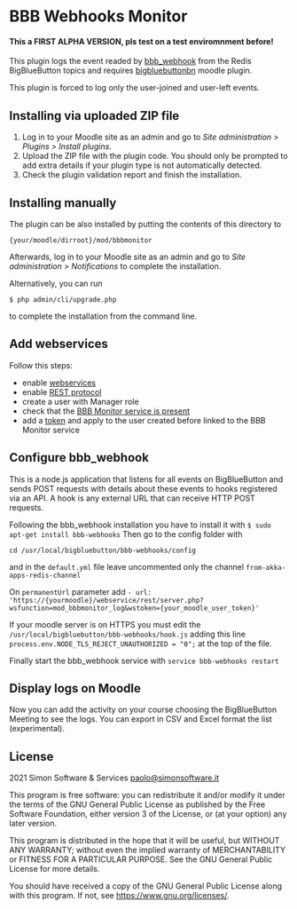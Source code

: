 # BBB Webhooks Monitor #

#### This a FIRST ALPHA VERSION, pls test on a test enviromnment before!

This plugin logs the event readed by [bbb_webhook](https://docs.bigbluebutton.org/dev/webhooks.html) from the Redis BigBlueButton topics
and requires [bigbluebuttonbn](https://moodle.org/plugins/mod_bigbluebuttonbn) moodle plugin.

This plugin is forced to log only the user-joined and user-left events.

## Installing via uploaded ZIP file ##

1. Log in to your Moodle site as an admin and go to _Site administration >
   Plugins > Install plugins_.
2. Upload the ZIP file with the plugin code. You should only be prompted to add
   extra details if your plugin type is not automatically detected.
3. Check the plugin validation report and finish the installation.

## Installing manually ##

The plugin can be also installed by putting the contents of this directory to

    {your/moodle/dirroot}/mod/bbbmonitor

Afterwards, log in to your Moodle site as an admin and go to _Site administration >
Notifications_ to complete the installation.

Alternatively, you can run

    $ php admin/cli/upgrade.php

to complete the installation from the command line.

## Add webservices
Follow this steps:
- enable [webservices](https://moodle/admin/settings.php?section=webservicesoverview)
- enable [REST protocol](https://moodle/admin/settings.php?section=webserviceprotocols)
- create a user with Manager role
- check that the [BBB Monitor service is present](https://moodle/admin/settings.php?section=externalservices)
- add a [token](https://moodle/admin/settings.php?section=webservicetokens) and apply to the user created before linked to the BBB Monitor service

## Configure bbb_webhook
This is a node.js application that listens for all events on BigBlueButton and sends POST requests with details about these events to hooks registered via an API. A hook is any external URL that can receive HTTP POST requests.

Following the bbb_webhook installation you have to install it with
`$ sudo apt-get install bbb-webhooks`
Then go to the config folder with

`cd /usr/local/bigbluebutton/bbb-webhooks/config` 

and in the `default.yml` file leave uncommented only the channel `from-akka-apps-redis-channel`

On `permanentUrl` parameter add `- url: 'https://{yourmoodle}/webservice/rest/server.php?wsfunction=mod_bbbmonitor_log&wstoken={your_moodle_user_token}'`

If your moodle server is on HTTPS you must edit the `/usr/local/bigbluebutton/bbb-webhooks/hook.js` adding this line
`process.env.NODE_TLS_REJECT_UNAUTHORIZED = "0";` at the top of the file.

Finally start the bbb_webhook service with `service bbb-webhooks restart`

## Display logs on Moodle
Now you can add the activity on your course choosing the BigBlueButton Meeting to see the logs.
You can export in CSV and Excel format the list (experimental).

## License ##

2021 Simon Software & Services <paolo@simonsoftware.it>

This program is free software: you can redistribute it and/or modify it under
the terms of the GNU General Public License as published by the Free Software
Foundation, either version 3 of the License, or (at your option) any later
version.

This program is distributed in the hope that it will be useful, but WITHOUT ANY
WARRANTY; without even the implied warranty of MERCHANTABILITY or FITNESS FOR A
PARTICULAR PURPOSE.  See the GNU General Public License for more details.

You should have received a copy of the GNU General Public License along with
this program.  If not, see <https://www.gnu.org/licenses/>.

[bbb_webhook]: https://docs.bigbluebutton.org/dev/webhooks.html